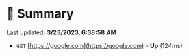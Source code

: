 # 📖 Summary
Last updated: **3/23/2023, 6:38:58 AM**

- `GET` [https://google.com](https://google.com) - **Up** (124ms)
